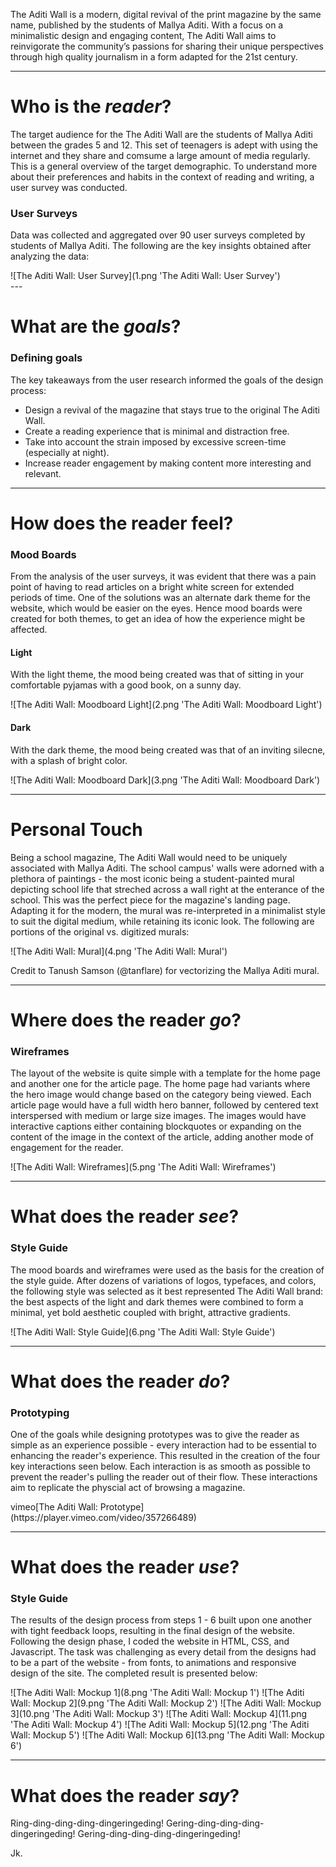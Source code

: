 <p class="introduction">The Aditi Wall is a modern, digital revival of the print magazine by the same name, published by the students of Mallya Aditi. With a focus on a minimalistic design and engaging content, The Aditi Wall aims to reinvigorate the community’s passions for sharing their unique perspectives through high quality journalism in a form adapted for the 21st century.</p>

---

# Who is the _reader_?

The target audience for the The Aditi Wall are the students of Mallya Aditi between the grades 5 and 12. This set of teenagers is adept with using the internet and they share and comsume a large amount of media regularly. This is a general overview of the target demographic. To understand more about their preferences and habits in the context of reading and writing, a user survey was conducted.

### User Surveys

Data was collected and aggregated over 90 user surveys completed by students of Mallya Aditi. The following are the key insights obtained after analyzing the data:

<div markdown class="image image-width-body">
![The Aditi Wall: User Survey](1.png 'The Aditi Wall: User Survey')
</div>
---

# What are the _goals_?

### Defining goals

The key takeaways from the user research informed the goals of the design process:

- Design a revival of the magazine that stays true to the original The Aditi Wall.
- Create a reading experience that is minimal and distraction free.
- Take into account the strain imposed by excessive screen-time (especially at night).
- Increase reader engagement by making content more interesting and relevant.

---

# How does the reader feel?

### Mood Boards

From the analysis of the user surveys, it was evident that there was a pain point of having to read articles on a bright white screen for extended periods of time. One of the solutions was an alternate dark theme for the website, which would be easier on the eyes. Hence mood boards were created for both themes, to get an idea of how the experience might be affected.

#### Light

With the light theme, the mood being created was that of sitting in your comfortable pyjamas with a good book, on a sunny day.

<div markdown class="image image-width-body image-inline image-rounded">
  ![The Aditi Wall: Moodboard Light](2.png 'The Aditi Wall: Moodboard Light')
</div>

#### Dark

With the dark theme, the mood being created was that of an inviting silecne, with a splash of bright color.

<div markdown class="image image-width-body image-inline image-rounded">
  ![The Aditi Wall: Moodboard Dark](3.png 'The Aditi Wall: Moodboard Dark')
</div>

---

# Personal Touch

Being a school magazine, The Aditi Wall would need to be uniquely associated with Mallya Aditi. The school campus' walls were adorned with a plethora of paintings - the most iconic being a student-painted mural depicting school life that streched across a wall right at the enterance of the school. This was the perfect piece for the magazine's landing page. Adapting it for the modern, the mural was re-interpreted in a minimalist style to suit the digital medium, while retaining its iconic look. The following are portions of the original vs. digitized murals:

<div markdown class="image image-width-full image-with-caption">
  ![The Aditi Wall: Mural](4.png 'The Aditi Wall: Mural')
</div>
<p class="image-caption">Credit to Tanush Samson (@tanflare) for vectorizing the Mallya Aditi mural.<p>

---

# Where does the reader _go_?

### Wireframes

The layout of the website is quite simple with a template for the home page and another one for the article page. The home page had variants where the hero image would change based on the category being viewed. Each article page would have a full width hero banner, followed by centered text interspersed with medium or large size images. The images would have interactive captions either containing blockquotes or expanding on the content of the image in the context of the article, adding another mode of engagement for the reader.

<div markdown class="image image-width-text">
  ![The Aditi Wall: Wireframes](5.png 'The Aditi Wall: Wireframes')
</div>

---

# What does the reader _see_?

### Style Guide

The mood boards and wireframes were used as the basis for the creation of the style guide. After dozens of variations of logos, typefaces, and colors, the following style was selected as it best represented The Aditi Wall brand: the best aspects of the light and dark themes were combined to form a minimal, yet bold aesthetic coupled with bright, attractive gradients.

<div markdown class="image image-width-text">
  ![The Aditi Wall: Style Guide](6.png 'The Aditi Wall: Style Guide')
</div>

---

# What does the reader _do_?

### Prototyping

One of the goals while designing prototypes was to give the reader as simple as an experience possible - every interaction had to be essential to enhancing the reader's experience. This resulted in the creation of the four key interactions seen below. Each interaction is as smooth as possible to prevent the reader's pulling the reader out of their flow. These interactions aim to replicate the physcial act of browsing a magazine.

<div markdown class="video video-width-body video-height-medium">
  vimeo[The Aditi Wall: Prototype](https://player.vimeo.com/video/357266489)
</div>

---

# What does the reader _use_?

### Style Guide

The results of the design process from steps 1 - 6 built upon one another with tight feedback loops, resulting in the final design of the website. Following the design phase, I coded the website in HTML, CSS, and Javascript. The task was challenging as every detail from the designs had to be a part of the website - from fonts, to animations and responsive design of the site. The completed result is presented below:

<div markdown class="image image-width-full image-group-horizontal">
  ![The Aditi Wall: Mockup 1](8.png 'The Aditi Wall: Mockup 1')
  ![The Aditi Wall: Mockup 2](9.png 'The Aditi Wall: Mockup 2')
  ![The Aditi Wall: Mockup 3](10.png 'The Aditi Wall: Mockup 3')
  ![The Aditi Wall: Mockup 4](11.png 'The Aditi Wall: Mockup 4')
  ![The Aditi Wall: Mockup 5](12.png 'The Aditi Wall: Mockup 5')
  ![The Aditi Wall: Mockup 6](13.png 'The Aditi Wall: Mockup 6')
</div>

---

# What does the reader _say_?

Ring-ding-ding-ding-dingeringeding!
Gering-ding-ding-ding-dingeringeding!
Gering-ding-ding-ding-dingeringeding!

Jk.

<div class="post-footer"></div>
